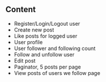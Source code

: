 ## Content

* Register/Login/Logout user
* Create new post
* Like posts for logged user
* User profile
* User follower and following count
* Follow and unfollow user
* Edit post
* Paginator, 5 posts per page
* View posts of users we follow page